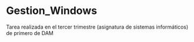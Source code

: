 # Gestion_Windows
Tarea realizada en el tercer trimestre (asignatura de sistemas informáticos) de primero de DAM
